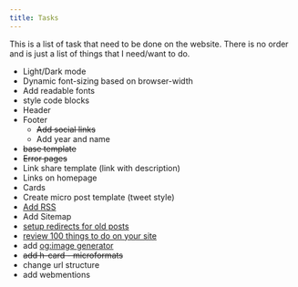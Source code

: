 ```yaml
---
title: Tasks
---
```

This is a list of task that need to be done on the website. There is no order and is just a list of things that I need/want to do.

- Light/Dark mode
- Dynamic font-sizing based on browser-width
- Add readable fonts
- style code blocks
- Header
- Footer
  - ~~Add social links~~
  - Add year and name
- ~~base template~~
- ~~Error pages~~
- Link share template (link with description)
- Links on homepage
- Cards
- Create micro post template (tweet style)
- [Add RSS](https://buttondown.email/ownyourweb/archive/issue-09/)
- Add Sitemap
- [setup redirects for old posts](https://www.aleksandrhovhannisyan.com/blog/eleventy-netlify-redirects/)
- [review 100 things to do on your site](https://jamesg.blog/2024/02/19/personal-website-ideas/)
- add [og:image generator](https://www.npmjs.com/package/eleventy-plugin-og-image)
- ~~add h-card - microformats~~
- change url structure
- add webmentions
